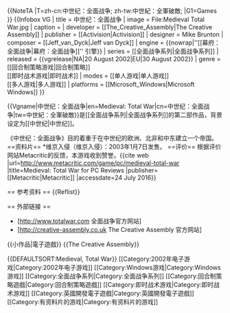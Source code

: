 {{NoteTA
|T=zh-cn:中世纪：全面战争; zh-tw:中世紀：全軍破敵;
|G1=Games
}}
{{Infobox VG
| title = 中世纪：全面战争
| image = File:Medieval Total War.jpg
| caption = 
| developer = [[The_Creative_Assembly|The Creative Assembly]]
| publisher = [[Activision|Activision]]
| designer = Mike Brunton
| composer = [[Jeff_van_Dyck|Jeff van Dyck]]
| engine = {{nowrap|''[[幕府：全面战争|幕府：全面战争]]'' 引擎}}
| series = [[全面战争系列|全面战争系列]]
| released = {{vgrelease|NA|20 August 2002|EU|30 August 2002}}
| genre = [[回合制策略游戏|回合制策略]]<br />[[即时战术游戏|即时战术]]
| modes = [[单人游戏|单人游戏]]<br />[[多人游戏|多人游戏]]
| platforms = [[Microsoft_Windows|Microsoft Windows]]
}}

{{Vgname|中世纪：全面战争|en=Medieval: Total War|cn=中世纪：全面战争|tw=中世紀：全軍破敵}}是[[全面战争系列|全面战争系列]]的第二部作品，背景设定为[[中世纪|中世纪]]。

《中世纪：全面战争》目的着重于在中世纪的欧洲、北非和中东建立一个帝国。
==资料片==
*维京入侵（维京入侵）：2003年1月7日发售。
==评价==
根据评价网站Metacritic的反馈，本游戏收到赞誉。<ref name="Metacritic">{{cite web |url=http://www.metacritic.com/game/pc/medieval-total-war |title=Medieval: Total War for PC Reviews |publisher=[[Metacritic|Metacritic]] |accessdate=24 July 2016}}</ref>

== 参考资料 ==
{{Reflist}}

== 外部链接 ==
* [http://www.totalwar.com 全面战争官方网站]
* [http://creative-assembly.co.uk The Creative Assembly 官方网站]

{{小作品|電子遊戲}}
{{The Creative Assembly}}

{{DEFAULTSORT:Medieval, Total War}}
[[Category:2002年电子游戏|Category:2002年电子游戏]]
[[Category:Windows游戏|Category:Windows游戏]]
[[Category:全面战争系列|Category:全面战争系列]]
[[Category:回合制策略遊戲|Category:回合制策略遊戲]]
[[Category:即时战术游戏|Category:即时战术游戏]]
[[Category:英國開發電子遊戲|Category:英國開發電子遊戲]]
[[Category:有资料片的游戏|Category:有资料片的游戏]]